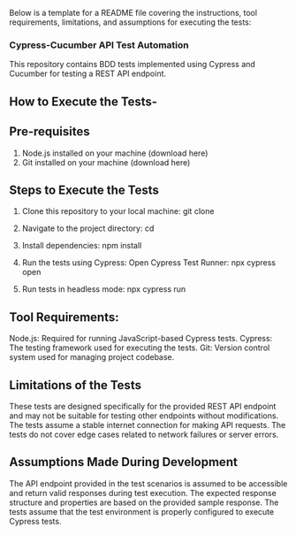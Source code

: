 
Below is a template for a README file covering the instructions, tool requirements, limitations, and assumptions for executing the tests:

### Cypress-Cucumber API Test Automation
This repository contains BDD tests implemented using Cypress and Cucumber for testing a REST API endpoint.

## How to Execute the Tests-

## Pre-requisites
1. Node.js installed on your machine (download here)
2. Git installed on your machine (download here)


## Steps to Execute the Tests
1. Clone this repository to your local machine:
git clone <repository-url>

2. Navigate to the project directory: 
cd <project-directory>

3. Install dependencies:
   npm install

4. Run the tests using Cypress:
   Open Cypress Test Runner:
   npx cypress open

5.  Run tests in headless mode:
    npx cypress run

## Tool Requirements: 
Node.js: Required for running JavaScript-based Cypress tests.
Cypress: The testing framework used for executing the tests.
Git: Version control system used for managing project codebase.

## Limitations of the Tests
These tests are designed specifically for the provided REST API endpoint and may not be suitable for testing other endpoints without modifications.
The tests assume a stable internet connection for making API requests.
The tests do not cover edge cases related to network failures or server errors.

## Assumptions Made During Development
The API endpoint provided in the test scenarios is assumed to be accessible and return valid responses during test execution.
The expected response structure and properties are based on the provided sample response.
The tests assume that the test environment is properly configured to execute Cypress tests.
##
